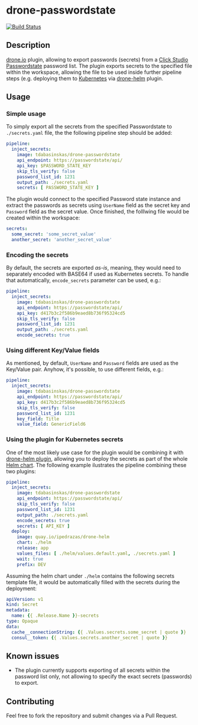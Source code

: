 # drone-passwordstate

[![Build Status](https://travis-ci.org/TDabasinskas/drone-passwordstate.svg?branch=master)](https://travis-ci.org/TDabasinskas/drone-passwordstate)

## Description

[drone.io](https://drone.io/) plugin, allowing to export passwords (secrets) from a [Click Studio Passwordstate](https://www.clickstudios.com.au/) password list. The plugin exports secrets to the specified file within the workspace, allowing the file to be used inside further pipeline steps (e.g. deploying them to [Kubernetes](https://kubernetes.io/) via [drone-helm](https://github.com/ipedrazas/drone-helm) plugin.

## Usage

### Simple usage

To simply export all the secrets from the specified Passwordstate to `./secrets.yaml` file, the the following pipeline step should be added:

```yaml
pipeline:
  inject_secrets:
    image: tdabasinskas/drone-passwordstate
    api_endpoint: https://passwordstate/api/
    api_key: $PASSWORD_STATE_KEY
    skip_tls_verify: false
    password_list_id: 1231
    output_path: ./secrets.yaml
    secrets: [ PASSWORD_STATE_KEY ]
```

The plugin would connect to the specified Password state instance and extract the passwords as secrets using `UserName` field as the secret key and `Password` field as the secret value. Once finished, the folllwing file would be created within the workspace:

```yaml
secrets:
  some_secret: 'some_secret_value'
  another_secret: 'another_secret_value'
```

### Encoding the secrets

By default, the secrets are exported *as-is*, meaning, they would need to separately encoded with BASE64 if used as Kubernetes secrets. To handle that automatically, `encode_secrets` parameter can be used, e.g.:

```yaml
pipeline:
  inject_secrets:
    image: tdabasinskas/drone-passwordstate
    api_endpoint: https://passwordstate/api/
    api_key: d417b3c2f586b9eaed8b736f95324cd5
    skip_tls_verify: false
    password_list_id: 1231
    output_path: ./secrets.yaml
    encode_secrets: true
```

### Using different Key/Value fields

As mentioned, by default, `UserName` and `Password` fields are used as the Key/Value pair. Anyhow, it's possible, to use different fields, e.g.:

```yaml
pipeline:
  inject_secrets:
    image: tdabasinskas/drone-passwordstate
    api_endpoint: https://passwordstate/api/
    api_key: d417b3c2f586b9eaed8b736f95324cd5
    skip_tls_verify: false
    password_list_id: 1231
    key_field: Title
    value_field: GenericField6
```

### Using the plugin for Kubernetes secrets

One of the most likely use case for the plugin would be combining it with [drone-helm plugin](https://github.com/ipedrazas/drone-helm), allowing you to deploy the secrets as part of the whole [Helm chart](https://github.com/kubernetes/helm). The following example ilustrates the pipeline combining these two plugins:

```yaml
pipeline:
  inject_secrets:
    image: tdabasinskas/drone-passwordstate
    api_endpoint: https://passwordstate/api/
    skip_tls_verify: false
    password_list_id: 1231
    output_path: ./secrets.yaml
    encode_secrets: true
    secrets: [ API_KEY ]
  deploy:
    image: quay.io/ipedrazas/drone-helm
    chart: ./helm
    release: app
    values_files: [ ./helm/values.default.yaml, ./secrets.yaml ]
    wait: true
    prefix: DEV
```

Assuming the helm chart under `./helm` contains the following secrets template file, it would be automatically filled with the secrets during the deployment:

```yaml
apiVersion: v1
kind: Secret
metadata:
  name: {{ .Release.Name }}-secrets
type: Opaque
data:
  cache__connectionString: {{ .Values.secrets.some_secret | quote }}
  consul__token: {{ .Values.secrets.another_secret | quote }}
```

## Known issues

- The plugin currently supports exporting of all secrets within the password list only, not allowing to specify the exact secrets (passwords) to export.

## Contributing

Feel free to fork the repository and submit changes via a Pull Request.
